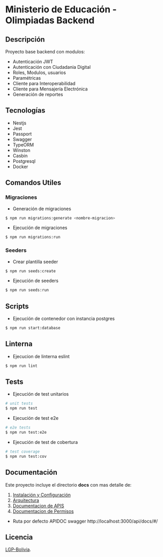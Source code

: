 # Ministerio de Educación - Olimpiadas Backend

## Descripción
Proyecto base backend con modulos:
  - Autenticación JWT
  - Autenticación con Ciudadania Digital
  - Roles, Modulos, usuarios
  - Paramétricas
  - Cliente para Interoperabilidad
  - Cliente para Mensajería Electrónica
  - Generación de reportes

## Tecnologías
- Nestjs
- Jest
- Passport
- Swagger
- TypeORM
- Winston
- Casbin
- Postgresql
- Docker

## Comandos Utiles
### Migraciones
- Generación de migraciones
```bash
$ npm run migrations:generate <nombre-migracion>
```

- Ejecución de migraciones
```bash
$ npm run migrations:run
```
### Seeders
- Crear plantilla seeder
```bash
$ npm run seeds:create
```

- Ejecución de seeders
```bash
$ npm run seeds:run
```
## Scripts
- Ejecución de contenedor con instancia postgres
```bash
$ npm run start:database
```
## Linterna
- Ejecucion de linterna eslint
```bash
$ npm run lint
```

## Tests
- Ejecución de test unitarios
```bash
# unit tests
$ npm run test
```

- Ejecución de test e2e
```bash
# e2e tests
$ npm run test:e2e
```

- Ejecución de test de cobertura
```bash
# test coverage
$ npm run test:cov
```

## Documentación
Este proyecto incluye el directorio **docs** con mas detalle de:
1. [Instalación y Configuración](/docs/INSTALL.md)
2. [Arquitectura](/docs/arquitectura.md)
3. [Documentacion de APIS](/docs/openapi.yaml)
4. [Documentacion de Permisos](/docs/permisos.md)
* Ruta por defecto APIDOC swagger http://localhost:3000/api/docs/#/
## Licencia

[LGP-Bolivia](LICENSE).
